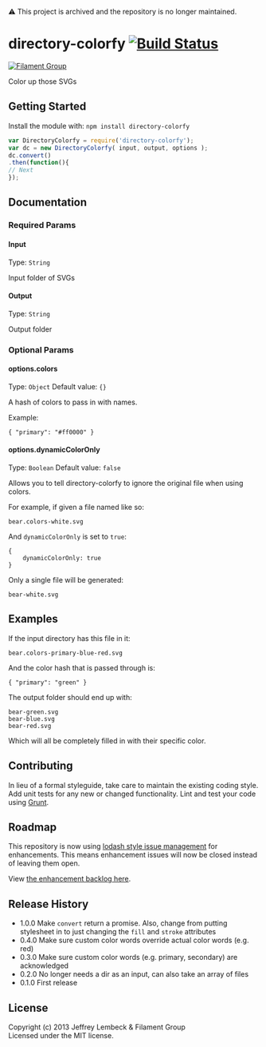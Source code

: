 :warning: This project is archived and the repository is no longer maintained.

# directory-colorfy [![Build Status](https://secure.travis-ci.org/filamentgroup/directory-colorfy.png?branch=master)](http://travis-ci.org/filamentgroup/directory-colorfy)

[![Filament Group](http://filamentgroup.com/images/fg-logo-positive-sm-crop.png) ](http://www.filamentgroup.com/)

Color up those SVGs

## Getting Started
Install the module with: `npm install directory-colorfy`

```javascript
var DirectoryColorfy = require('directory-colorfy');
var dc = new DirectoryColorfy( input, output, options );
dc.convert()
.then(function(){
// Next
});
```

## Documentation

### Required Params

#### Input
Type: `String`

Input folder of SVGs

#### Output
Type: `String`

Output folder


### Optional Params

#### options.colors
Type: `Object`
Default value: `{}`

A hash of colors to pass in with names.

Example:
```
{ "primary": "#ff0000" }
```

#### options.dynamicColorOnly
Type: `Boolean`
Default value: `false`

Allows you to tell directory-colorfy to ignore the original file when using colors.

For example, if given a file named like so: 

```
bear.colors-white.svg
```

And `dynamicColorOnly` is set to `true`:

```
{
	dynamicColorOnly: true
}
```

Only a single file will be generated:

```
bear-white.svg
```

## Examples

If the input directory has this file in it:

```
bear.colors-primary-blue-red.svg
```

And the color hash that is passed through is:

```
{ "primary": "green" }
```

The output folder should end up with:

```
bear-green.svg
bear-blue.svg
bear-red.svg
```

Which will all be completely filled in with their specific color.


## Contributing
In lieu of a formal styleguide, take care to maintain the existing coding style. Add unit tests for any new or changed functionality. Lint and test your code using [Grunt](http://gruntjs.com/).

## Roadmap

This repository is now using [lodash style issue management](https://twitter.com/samselikoff/status/991395669016436736) for enhancements. This means enhancement issues will now be closed instead of leaving them open.

View [the enhancement backlog here](https://github.com/filamentgroup/directory-colorfy/issues?utf8=%E2%9C%93&q=label%3Aneeds-votes+sort%3Areactions-%2B1-desc+).

## Release History
* 1.0.0 Make `convert` return a promise. Also, change from putting stylesheet in to just changing the `fill` and `stroke` attributes
* 0.4.0 Make sure custom color words override actual color words (e.g.
	red)
* 0.3.0 Make sure custom color words (e.g. primary, secondary) are
	acknowledged
* 0.2.0 No longer needs a dir as an input, can also take an array of files
* 0.1.0 First release

## License
Copyright (c) 2013 Jeffrey Lembeck & Filament Group  
Licensed under the MIT license.
